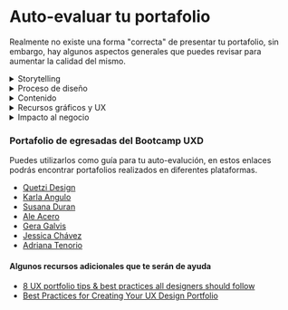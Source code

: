 # Auto-evaluar tu portafolio

Realmente no existe una forma "correcta" de presentar tu portafolio, sin embargo, hay algunos aspectos generales que puedes revisar para aumentar la calidad del mismo.&#x20;

<details>

<summary>Storytelling</summary>

* **Coherencia:** Establece argumentos sólidos y estructurados en cada parte del portafolio, además, asegúrate de que cada sección conecte con las demás y exista unificación en las ideas.
* **Orden y Narrativa:** Define un paso a paso claro con elementos y frentes de contenido que tengan un hilo conductor. Por ejemplo, puedes usar una estructura de inicio, nudo y desenlace.
* **Sencillez:** A pesar de ser un documento técnico en UX por su contenido, incluye elementos que puedan ser entendidos por todo tipo de público (Ejemplo: Reclutadores y C-level). Adicional, no debes incluir todo lo que hiciste en cada proyecto, sintetiza y agrega únicamente la información relevante y clave para comprenderlo.

</details>

<details>

<summary>Proceso de diseño</summary>

* **Descubrimiento:** Inicia contando en cada proyecto, cual fue el problema u oportunidad al que te enfrentaste y que luego se convertiría en tu guía para desarrollar tu solución. Asegúrate de contar el rol que desempeñaste en el proyecto. Explica de forma explícita y sintetizada los dolores de usuario que encontraste.
* **Ideación y análisis:** Describe las tareas que hiciste y herramientas que utilizaste, para generar ideas potenciales que dieran solución al problema u oportunidad. Además, explica cuál fue el proceso para elegir la mejor de las ideas anteriores y continuar con esta a la etapa de solución.
* **Solución y seguimiento:** Suma todos los elementos que permitan entender mejor tu solución, no te limites a incluir las pantallas del diseño final, puedes agregar flujos de usuario, wireframes, prototipos, etc. También puedes sumar (si los tienes), resultados de cómo le fue a tu solución una vez se implementó.

</details>

<details>

<summary>Contenido</summary>

* **About me:** En esta sección, deja ver un poco de la parte personal y profesional detrás de tu vitrina de proyectos. Aquí puedes imprimir tu sello. Complementa listando algunas de tus fortalezas/habilidades que consideres más destacadas y habla de tus intereses como diseñadora UX.
* **Proyectos:** En esta sección organiza los proyectos más destacados. Max. 3 proyectos es un buen número, en ocasiones menos es más si los mismos explican de forma correcta el proceso de diseño.
* **Contacto:** Agrega una sección con los diferentes canales de contacto (Linkedin, correo, teléfono celular, etc.). El camino a una nueva oportunidad laboral, de colaboración o networking, radica en la facilidad y diversidad para que te contacten.

</details>

<details>

<summary>Recursos gráficos y UX</summary>

* **UX del portafolio:** La experiencia de interacción con tu portafolio debe ser fluida, sencilla y amigable. Centra tus esfuerzos en que las personas que vean tu portafolio puedan:
  1. Conocer sobre ti
  2. Ver tus proyectos (Tu prototipo o pantallas finales deben ser los protagonistas)
  3. Contactar contigo
* **UI del portafolio:** Visualmente destacable por el buen uso de los elementos gráficos (paletas, tipografías, ilustraciones, etc).&#x20;

</details>

<details>

<summary>Impacto al negocio</summary>

* **Indicadores de éxito:** Explica de forma breve los principales indicadores de éxito que utilizará el negocio para evaluar el proyecto. Diseñamos con un objetivo en mente, tratando de alcanzar metas para el negocio, por ejemplo: incrementar ventas, retener clientes, etc.
* **Racionales de diseño:** Conecta de forma explícita porqué tu diseño funciona para el usuario. Ahórrale trabajo a tus evaluadores! Justifica tus decisiones de diseño de forma concreta y lógica. Ejemplo: cambiamos “equis” palabra porque los usuarios no comprendían su significado, etc.
* **Valor generado:** Detalla como tu propuesta resuelve el problema inicial. Aún cuando tus diseños no hayan sido implementados aún, explica cuáles elementos claves de tu propuesta pretenden generar los resultados esperados por el negocio. Ejemplo: mayor claridad en las palabras reduce la frustración de los clientes, fomentando que terminen el proceso de compra, etc.

</details>



### Portafolio de egresadas del Bootcamp UXD

Puedes utilizarlos como guía para tu auto-evalución, en estos enlaces podrás encontrar portafolios realizados en diferentes plataformas.

* [Quetzi Design](https://quetzidesign.myportfolio.com/quetzidesign)
* [Karla Angulo](https://www.figma.com/proto/QlropwPFdcyBdkIxunEpDQ/Portafolio-Karla-Angulo---UX-Designer?page-id=412%3A1158\&node-id=412-1298\&viewport=241%2C48%2C0.08\&scaling=contain\&starting-point-node-id=412%3A1160\&hide-ui=1)
* [Susana Duran](https://susana-duran-portfolio.webflow.io/)
* [Ale Acero](https://alejandracero1.wixsite.com/ale-acero-ux)
* [Gera Galvis](https://www.behance.net/galvisgeral)
* [Jessica Chávez](https://cjess.notion.site/cjess/Jessica-Ch-vez-7dea7418552048d0bf29b02e303f6b12)
* [Adriana Tenorio](https://www.figma.com/proto/8AaZSDxRF8UmvidEudaVB5/Portafolio-AdrianaTenorio?node-id=285-545\&scaling=min-zoom\&page-id=6%3A33\&starting-point-node-id=285%3A545)

#### Algunos recursos adicionales que te serán de ayuda

* [8 UX portfolio tips & best practices all designers should follow](https://www.uxdesigninstitute.com/blog/8-ux-portfolio-best-practices/)
* [Best Practices for Creating Your UX Design Portfolio](https://www.uxmatters.com/mt/archives/2022/01/best-practices-for-creating-your-ux-design-portfolio.php)

